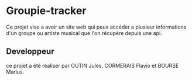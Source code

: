 # Groupie-tracker

Ce projet vise a avoir un site web qui peux accéder a plusieur informations d'un groupe ou artiste musical que l'on récupère depuis une api.

## Developpeur

ce projet a été réaliser par OUTIN Jules, CORMERAIS Flavio et BOURSE Marius.
